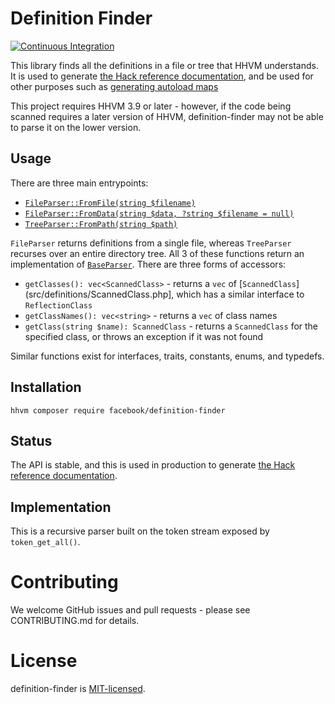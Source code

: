 Definition Finder
=================

[![Continuous Integration](https://github.com/hhvm/definition-finder/actions/workflows/build-and-test.yml/badge.svg)](https://github.com/hhvm/definition-finder/actions/workflows/build-and-test.yml)

This library finds all the definitions in a file or tree that HHVM understands. It is used to generate [the Hack reference documentation](http://docs.hhvm.com/hack/reference/), and be used for other purposes such as [generating autoload maps](https://github.com/hhvm/hhvm-autoload/)

This project requires HHVM 3.9 or later - however, if the code being scanned requires
a later version of HHVM, definition-finder may not be able to parse it on the lower
version.

Usage
-----

There are three main entrypoints:

 - [`FileParser::FromFile(string $filename)`](src/FileParser.php)
 - [`FileParser::FromData(string $data, ?string $filename = null)`](src/FileParser.php)
 - [`TreeParser::FromPath(string $path)`](src/TreeParser.php)

`FileParser` returns definitions from a single file, whereas `TreeParser` recurses over an entire directory tree. All 3 of these functions return an implementation of [`BaseParser`](src/BaseParser.php). There are three forms of accessors:

 - `getClasses(): vec<ScannedClass>` - returns a `vec` of [`ScannedClass`](src/definitions/ScannedClass.php], which has a similar interface to `ReflectionClass`
 - `getClassNames(): vec<string>` - returns a `vec` of class names
 - `getClass(string $name): ScannedClass` - returns a `ScannedClass` for the specified class, or throws an exception if it was not found

Similar functions exist for interfaces, traits, constants, enums, and typedefs.

Installation
------------

```
hhvm composer require facebook/definition-finder
```

Status
------

The API is stable, and this is used in production to generate [the Hack reference documentation](http://docs.hhvm.com/hack/reference/).

Implementation
--------------

This is a recursive parser built on the token stream exposed by `token_get_all()`.

Contributing
============

We welcome GitHub issues and pull requests - please see CONTRIBUTING.md for details.

License
=======

definition-finder is [MIT-licensed](LICENSE).
